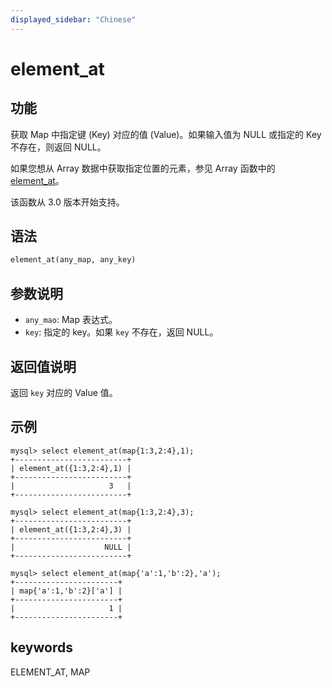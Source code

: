 ```yaml
---
displayed_sidebar: "Chinese"
---
```


# element_at

## 功能

获取 Map 中指定键 (Key) 对应的值 (Value)。如果输入值为 NULL 或指定的 Key 不存在，则返回 NULL。

如果您想从 Array 数据中获取指定位置的元素，参见 Array 函数中的 [element_at](../array-functions/element_at.md)。

该函数从 3.0 版本开始支持。

## 语法

```Haskell
element_at(any_map, any_key)
```

## 参数说明

- `any_mao`: Map 表达式。
- `key`: 指定的 key。如果 `key` 不存在，返回 NULL。

## 返回值说明

返回 `key` 对应的 Value 值。

## 示例

```plain text
mysql> select element_at(map{1:3,2:4},1);
+-------------------------+
| element_at({1:3,2:4},1) |
+-------------------------+
|                     3   |
+-------------------------+

mysql> select element_at(map{1:3,2:4},3);
+-------------------------+
| element_at({1:3,2:4},3) |
+-------------------------+
|                    NULL |
+-------------------------+

mysql> select element_at(map{'a':1,'b':2},'a');
+-----------------------+
| map{'a':1,'b':2}['a'] |
+-----------------------+
|                     1 |
+-----------------------+
```

## keywords

ELEMENT_AT, MAP